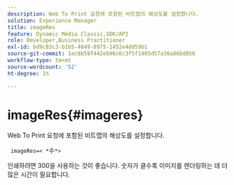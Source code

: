 ```yaml
---
description: Web To Print 요청에 포함된 비트맵의 해상도를 설정합니다.
solution: Experience Manager
title: imageRes
feature: Dynamic Media Classic,SDK/API
role: Developer,Business Practitioner
exl-id: bd9c83c3-b1b5-4649-8975-1452e4dd59b1
source-git-commit: 1ec8b59f442eb96c6c3f5f1405d57a38a86bd056
workflow-type: tm+mt
source-wordcount: '52'
ht-degree: 1%

---
```


# imageRes{#imageres}

Web To Print 요청에 포함된 비트맵의 해상도를 설정합니다.

` imageRes=< *`수`*>`

인쇄하려면 300을 사용하는 것이 좋습니다. 숫자가 클수록 이미지를 렌더링하는 데 더 많은 시간이 필요합니다.
